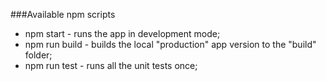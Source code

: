 ###Available npm scripts

- npm start - runs the app in development mode;
- npm run build - builds the local "production" app version to the "build" folder;
- npm run test - runs all the unit tests once;
